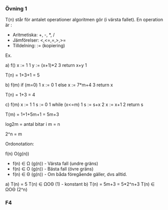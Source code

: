 ### Övning 1

T(n) står för antalet operationer algoritmen gör (i värsta fallet). En operation är :

* Aritmetiska: +, -, *, /
* Jämförelser: <,<=,=,>,>=
* Tilldelning: := (kopiering)

Ex.

a)  f()
    x := 1              1
    y := (x+1)*2        3
    return x+y          1

T(n) = 1+3+1 = 5

b)  f(m)
    if (m=0)            1
        x := 0          1
    else
        x := 7*m+4      3
    return x

T(n) = 1+3 = 4

c)  f(m)
    x := 1              1
    s := 0              1
    while (x<=m)        1
        s := s+x        2
        x := x+1        2
    return s

T(m) = 1+1+5m+1 = 5m+3

log2m = antal bitar i m = n

2^n = m

Ordonotation:

f(n) O(g(n))

* f(n) ∈ Ω (g(n)) - Värsta fall (undre gräns)
* f(n) ∈ O (g(n)) - Bästa fall  (övre gräns)
* f(n) ∈ Θ (g(n)) - Om båda föregående gäller, dvs alltid.

a)
T(n) = 5 
T(n) ∈ ΩOΘ (1) - konstant
b)
T(n) = 5m+3 = 5*2^n+3
T(n) ∈ ΩOΘ (2^n)



### F4

